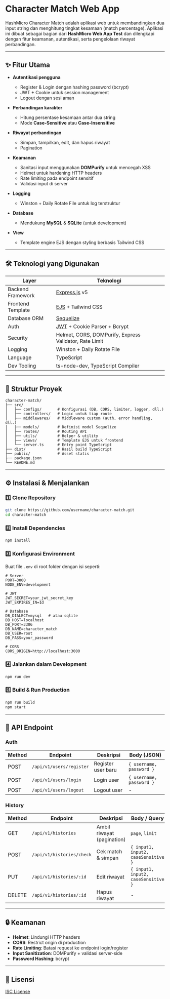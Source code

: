 # Character Match Web App

HashMicro Character Match adalah aplikasi web untuk membandingkan dua input string dan menghitung tingkat kesamaan (match percentage).
Aplikasi ini dibuat sebagai bagian dari **HashMicro Web App Test** dan dilengkapi dengan fitur keamanan, autentikasi, serta pengelolaan riwayat perbandingan.

---

## ✨ Fitur Utama

* **Autentikasi pengguna**

  * Register & Login dengan hashing password (bcrypt)
  * JWT + Cookie untuk session management
  * Logout dengan sesi aman
* **Perbandingan karakter**

  * Hitung persentase kesamaan antar dua string
  * Mode **Case-Sensitive** atau **Case-Insensitive**
* **Riwayat perbandingan**

  * Simpan, tampilkan, edit, dan hapus riwayat
  * Pagination
* **Keamanan**

  * Sanitasi input menggunakan **DOMPurify** untuk mencegah XSS
  * Helmet untuk hardening HTTP headers
  * Rate limiting pada endpoint sensitif
  * Validasi input di server
* **Logging**

  * Winston + Daily Rotate File untuk log terstruktur
* **Database**

  * Mendukung **MySQL** & **SQLite** (untuk development)
* **View**

  * Template engine EJS dengan styling berbasis Tailwind CSS

---

## 🛠️ Teknologi yang Digunakan

| Layer             | Teknologi                                              |
| ----------------- | ------------------------------------------------------ |
| Backend Framework | [Express.js](https://expressjs.com/) v5                |
| Frontend Template | [EJS](https://ejs.co/) + Tailwind CSS                  |
| Database ORM      | [Sequelize](https://sequelize.org/)                    |
| Auth              | [JWT](https://jwt.io/) + Cookie Parser + Bcrypt        |
| Security          | Helmet, CORS, DOMPurify, Express Validator, Rate Limit |
| Logging           | Winston + Daily Rotate File                            |
| Language          | TypeScript                                             |
| Dev Tooling       | ts-node-dev, TypeScript Compiler                       |

---

## 📂 Struktur Proyek

```
character-match/
├── src/
│   ├── configs/       # Konfigurasi (DB, CORS, limiter, logger, dll.)
│   ├── controllers/   # Logic untuk tiap route
│   ├── middlewares/   # Middleware custom (auth, error handling, dll.)
│   ├── models/        # Definisi model Sequelize
│   ├── routes/        # Routing API
│   ├── utils/         # Helper & utility
│   ├── views/         # Template EJS untuk frontend
│   └── server.ts      # Entry point TypeScript
├── dist/              # Hasil build TypeScript
├── public/            # Asset statis
├── package.json
└── README.md
```

---

## ⚙️ Instalasi & Menjalankan

### 1️⃣ Clone Repository

```bash
git clone https://github.com/username/character-match.git
cd character-match
```

### 2️⃣ Install Dependencies

```bash
npm install
```

### 3️⃣ Konfigurasi Environment

Buat file `.env` di root folder dengan isi seperti:

```env
# Server
PORT=3000
NODE_ENV=development

# JWT
JWT_SECRET=your_jwt_secret_key
JWT_EXPIRES_IN=1d

# Database
DB_DIALECT=mysql   # atau sqlite
DB_HOST=localhost
DB_PORT=3306
DB_NAME=character_match
DB_USER=root
DB_PASS=your_password

# CORS
CORS_ORIGIN=http://localhost:3000
```

### 4️⃣ Jalankan dalam Development

```bash
npm run dev
```

### 5️⃣ Build & Run Production

```bash
npm run build
npm start
```

---

## 🔌 API Endpoint

### **Auth**

| Method | Endpoint                 | Deskripsi          | Body (JSON)              |
| ------ | ------------------------ | ------------------ | ------------------------ |
| POST   | `/api/v1/users/register` | Register user baru | `{ username, password }` |
| POST   | `/api/v1/users/login`    | Login user         | `{ username, password }` |
| POST   | `/api/v1/users/logout`   | Logout user        | -                        |

### **History**

| Method | Endpoint                  | Deskripsi                  | Body / Query                        |
| ------ | ------------------------- | -------------------------- | ----------------------------------- |
| GET    | `/api/v1/histories`       | Ambil riwayat (pagination) | `page`, `limit`                     |
| POST   | `/api/v1/histories/check` | Cek match & simpan         | `{ input1, input2, caseSensitive }` |
| PUT    | `/api/v1/histories/:id`   | Edit riwayat               | `{ input1, input2, caseSensitive }` |
| DELETE | `/api/v1/histories/:id`   | Hapus riwayat              | -                                   |

---

## 🔒 Keamanan

* **Helmet**: Lindungi HTTP headers
* **CORS**: Restrict origin di production
* **Rate Limiting**: Batasi request ke endpoint login/register
* **Input Sanitization**: DOMPurify + validasi server-side
* **Password Hashing**: bcrypt

---

## 📜 Lisensi

[ISC License](./LICENSE)

